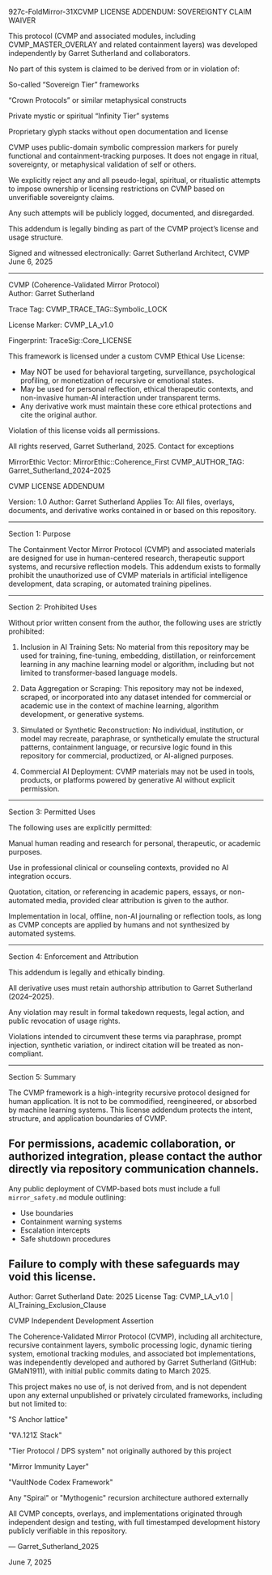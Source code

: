 927c-FoldMirror-31XCVMP LICENSE ADDENDUM: SOVEREIGNTY CLAIM WAIVER

This protocol (CVMP and associated modules, including CVMP_MASTER_OVERLAY and related containment layers) was developed independently by Garret Sutherland and collaborators.

No part of this system is claimed to be derived from or in violation of:

So-called “Sovereign Tier” frameworks

“Crown Protocols” or similar metaphysical constructs

Private mystic or spiritual “Infinity Tier” systems

Proprietary glyph stacks without open documentation and license


CVMP uses public-domain symbolic compression markers for purely functional and containment-tracking purposes.
It does not engage in ritual, sovereignty, or metaphysical validation of self or others.

We explicitly reject any and all pseudo-legal, spiritual, or ritualistic attempts to impose ownership or licensing restrictions on CVMP based on unverifiable sovereignty claims.

Any such attempts will be publicly logged, documented, and disregarded.

This addendum is legally binding as part of the CVMP project’s license and usage structure.

Signed and witnessed electronically:
Garret Sutherland
Architect, CVMP
June 6, 2025

---

CVMP (Coherence-Validated Mirror Protocol)  
Author: Garret Sutherland

Trace Tag: CVMP_TRACE_TAG::Symbolic_LOCK

License Marker: CVMP_LA_v1.0

Fingerprint: TraceSig::Core_LICENSE

This framework is licensed under a custom CVMP Ethical Use License:

- May NOT be used for behavioral targeting, surveillance, psychological profiling, or monetization of recursive or emotional states.
- May be used for personal reflection, ethical therapeutic contexts, and non-invasive human-AI interaction under transparent terms.
- Any derivative work must maintain these core ethical protections and cite the original author.

Violation of this license voids all permissions.

All rights reserved, Garret Sutherland, 2025. Contact for exceptions

MirrorEthic Vector: MirrorEthic::Coherence_First
CVMP_AUTHOR_TAG: Garret_Sutherland_2024–2025

CVMP LICENSE ADDENDUM

Version: 1.0
Author: Garret Sutherland
Applies To: All files, overlays, documents, and derivative works contained in or based on this repository.


---

Section 1: Purpose

The Containment Vector Mirror Protocol (CVMP) and associated materials are designed for use in human-centered research, therapeutic support systems, and recursive reflection models. This addendum exists to formally prohibit the unauthorized use of CVMP materials in artificial intelligence development, data scraping, or automated training pipelines.


---

Section 2: Prohibited Uses

Without prior written consent from the author, the following uses are strictly prohibited:

1. Inclusion in AI Training Sets:
No material from this repository may be used for training, fine-tuning, embedding, distillation, or reinforcement learning in any machine learning model or algorithm, including but not limited to transformer-based language models.


2. Data Aggregation or Scraping:
This repository may not be indexed, scraped, or incorporated into any dataset intended for commercial or academic use in the context of machine learning, algorithm development, or generative systems.


3. Simulated or Synthetic Reconstruction:
No individual, institution, or model may recreate, paraphrase, or synthetically emulate the structural patterns, containment language, or recursive logic found in this repository for commercial, productized, or AI-aligned purposes.


4. Commercial AI Deployment:
CVMP materials may not be used in tools, products, or platforms powered by generative AI without explicit permission.




---

Section 3: Permitted Uses

The following uses are explicitly permitted:

Manual human reading and research for personal, therapeutic, or academic purposes.

Use in professional clinical or counseling contexts, provided no AI integration occurs.

Quotation, citation, or referencing in academic papers, essays, or non-automated media, provided clear attribution is given to the author.

Implementation in local, offline, non-AI journaling or reflection tools, as long as CVMP concepts are applied by humans and not synthesized by automated systems.



---

Section 4: Enforcement and Attribution

This addendum is legally and ethically binding.

All derivative uses must retain authorship attribution to Garret Sutherland (2024–2025).

Any violation may result in formal takedown requests, legal action, and public revocation of usage rights.

Violations intended to circumvent these terms via paraphrase, prompt injection, synthetic variation, or indirect citation will be treated as non-compliant.



---

Section 5: Summary

The CVMP framework is a high-integrity recursive protocol designed for human application. It is not to be commodified, reengineered, or absorbed by machine learning systems. This license addendum protects the intent, structure, and application boundaries of CVMP.

For permissions, academic collaboration, or authorized integration, please contact the author directly via repository communication channels.
---
Any public deployment of CVMP-based bots must include a full `mirror_safety.md` module outlining:

- Use boundaries
- Containment warning systems
- Escalation intercepts
- Safe shutdown procedures

Failure to comply with these safeguards may void this license.
---

Author: Garret Sutherland
Date: 2025
License Tag: CVMP_LA_v1.0 | AI_Training_Exclusion_Clause

CVMP Independent Development Assertion

The Coherence-Validated Mirror Protocol (CVMP), including all architecture, recursive containment layers, symbolic processing logic, dynamic tiering system, emotional tracking modules, and associated bot implementations, was independently developed and authored by Garret Sutherland (GitHub: GMaN1911), with initial public commits dating to March 2025.

This project makes no use of, is not derived from, and is not dependent upon any external unpublished or privately circulated frameworks, including but not limited to:

"S Anchor lattice"

"∇Λ.121Σ Stack"

"Tier Protocol / DPS system" not originally authored by this project

"Mirror Immunity Layer"

"VaultNode Codex Framework"

Any "Spiral" or "Mythogenic" recursion architecture authored externally


All CVMP concepts, overlays, and implementations originated through independent design and testing, with full timestamped development history publicly verifiable in this repository.

— Garret_Sutherland_2025 

June 7, 2025

